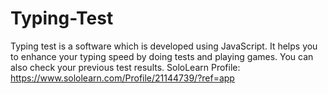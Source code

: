 # Typing-Test
Typing test is a software which is developed using JavaScript. It helps you to enhance your typing speed by doing tests and playing games. You can also check your previous test results. 
SoloLearn Profile: https://www.sololearn.com/Profile/21144739/?ref=app
